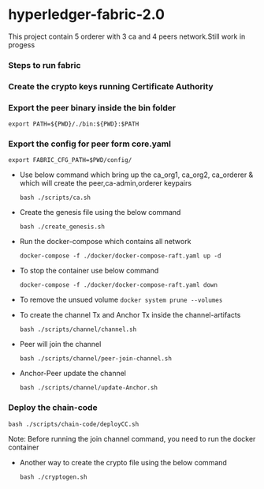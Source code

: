 # hyperledger-fabric-2.0

This project contain 5 orderer with 3 ca and 4 peers network.Still work in progess

### Steps to run fabric


### Create the crypto keys running Certificate Authority


### Export the peer binary inside the bin folder

`export PATH=${PWD}/./bin:${PWD}:$PATH`


### Export the config for peer form core.yaml

`export FABRIC_CFG_PATH=$PWD/config/`


* Use below command which bring up the ca_org1, ca_org2, ca_orderer & which will create the peer,ca-admin,orderer keypairs

    `bash ./scripts/ca.sh`

* Create the genesis file using the below command

    `bash ./create_genesis.sh`

* Run the docker-compose which contains all network

    `docker-compose -f ./docker/docker-compose-raft.yaml up -d `

* To stop the container use below command

    `docker-compose -f ./docker/docker-compose-raft.yaml down`


* To remove the unsued volume
    `docker system prune --volumes`

* To create the channel Tx and Anchor Tx inside the channel-artifacts

    `bash ./scripts/channel/channel.sh`

* Peer will join the channel

    `bash ./scripts/channel/peer-join-channel.sh`

* Anchor-Peer update the channel

    `bash ./scripts/channel/update-Anchor.sh`


### Deploy the chain-code

 `bash ./scripts/chain-code/deployCC.sh`

Note: Before running the join channel command, you need to run the docker container



* Another way to create the crypto file using the below command

    `bash ./cryptogen.sh`